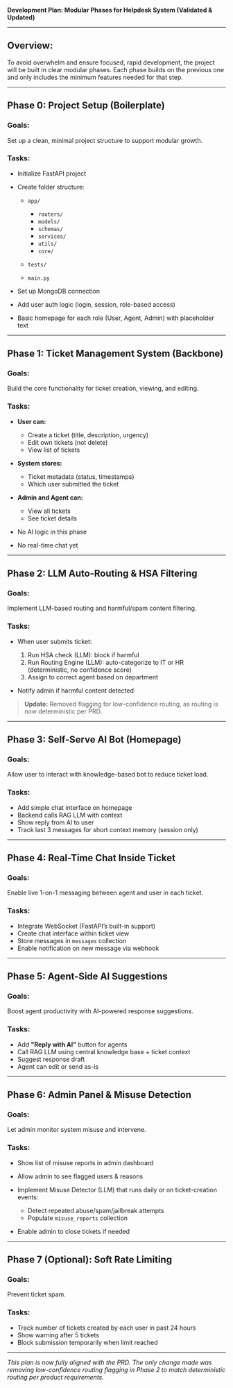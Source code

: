 **Development Plan: Modular Phases for Helpdesk System (Validated & Updated)**

---

## Overview:

To avoid overwhelm and ensure focused, rapid development, the project will be built in clear modular phases. Each phase builds on the previous one and only includes the minimum features needed for that step.

---

## Phase 0: Project Setup (Boilerplate)

### Goals:

Set up a clean, minimal project structure to support modular growth.

### Tasks:

* Initialize FastAPI project
* Create folder structure:

  * `app/`

    * `routers/`
    * `models/`
    * `schemas/`
    * `services/`
    * `utils/`
    * `core/`
  * `tests/`
  * `main.py`
* Set up MongoDB connection
* Add user auth logic (login, session, role-based access)
* Basic homepage for each role (User, Agent, Admin) with placeholder text

---

## Phase 1: Ticket Management System (Backbone)

### Goals:

Build the core functionality for ticket creation, viewing, and editing.

### Tasks:

* **User can:**

  * Create a ticket (title, description, urgency)
  * Edit own tickets (not delete)
  * View list of tickets
* **System stores:**

  * Ticket metadata (status, timestamps)
  * Which user submitted the ticket
* **Admin and Agent can:**

  * View all tickets
  * See ticket details
* No AI logic in this phase
* No real-time chat yet

---

## Phase 2: LLM Auto-Routing & HSA Filtering

### Goals:

Implement LLM-based routing and harmful/spam content filtering.

### Tasks:

* When user submits ticket:

  1. Run HSA check (LLM): block if harmful
  2. Run Routing Engine (LLM): auto-categorize to IT or HR (deterministic, no confidence score)
  3. Assign to correct agent based on department
* Notify admin if harmful content detected

> **Update:** Removed flagging for low-confidence routing, as routing is now deterministic per PRD.

---

## Phase 3: Self-Serve AI Bot (Homepage)

### Goals:

Allow user to interact with knowledge-based bot to reduce ticket load.

### Tasks:

* Add simple chat interface on homepage
* Backend calls RAG LLM with context
* Show reply from AI to user
* Track last 3 messages for short context memory (session only)

---

## Phase 4: Real-Time Chat Inside Ticket

### Goals:

Enable live 1-on-1 messaging between agent and user in each ticket.

### Tasks:

* Integrate WebSocket (FastAPI’s built-in support)
* Create chat interface within ticket view
* Store messages in `messages` collection
* Enable notification on new message via webhook

---

## Phase 5: Agent-Side AI Suggestions

### Goals:

Boost agent productivity with AI-powered response suggestions.

### Tasks:

* Add **"Reply with AI"** button for agents
* Call RAG LLM using central knowledge base + ticket context
* Suggest response draft
* Agent can edit or send as-is

---

## Phase 6: Admin Panel & Misuse Detection

### Goals:

Let admin monitor system misuse and intervene.

### Tasks:

* Show list of misuse reports in admin dashboard
* Allow admin to see flagged users & reasons
* Implement Misuse Detector (LLM) that runs daily or on ticket-creation events:

  * Detect repeated abuse/spam/jailbreak attempts
  * Populate `misuse_reports` collection
* Enable admin to close tickets if needed

---

## Phase 7 (Optional): Soft Rate Limiting

### Goals:

Prevent ticket spam.

### Tasks:

* Track number of tickets created by each user in past 24 hours
* Show warning after 5 tickets
* Block submission temporarily when limit reached

---

*This plan is now fully aligned with the PRD. The only change made was removing low-confidence routing flagging in Phase 2 to match deterministic routing per product requirements.*
